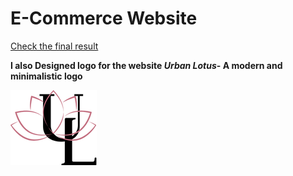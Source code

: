 # E-Commerce Website


[Check the final result](https://www.figma.com/design/aAGy0bwl8MJc7COBSeD8OR/Full-E-Commerce-Website-UI-UX-Design-(Community)?node-id=1-3&p=f&t=JbYQHCvW7wqZ7abw-0)


**I also Designed logo for the website ***Urban Lotus***- A modern and minimalistic logo**


![Logo](https://github.com/rizul2613/Rizul_portfolio/blob/main/urban%20lotus%20logo.png?raw=true)
